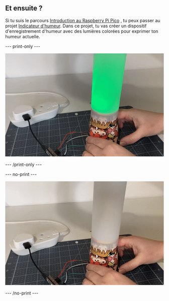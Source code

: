 ## Et ensuite ?

Si tu suis le parcours [Introduction au Raspberry Pi Pico](https://projects.raspberrypi.org/en/raspberrypi/pico-intro) , tu peux passer au projet [Indicateur d'humeur](https://projects.raspberrypi.org/en/projects/mood-indicator). Dans ce projet, tu vas créer un dispositif d'enregistrement d'humeur avec des lumières colorées pour exprimer ton humeur actuelle.

--- print-only ---

![Un morceau de papier calque est enroulé autour d'un gobelet en carton. Une lumière verte brille à travers le papier calque.](images/mood-lamp.PNG)

--- /print-only ---

--- no-print ---

![Un morceau de papier calque est enroulé autour d'un gobelet en carton. Le bouton sur le côté de la tasse est pressé pour changer la couleur de la lampe.](images/mood-lamp.gif)

--- /no-print ---
